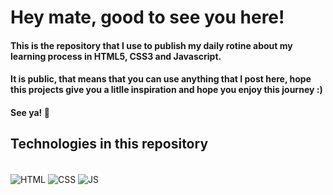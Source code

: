 

# Hey mate, good to see you here!

#### This is the repository that I use to publish my daily rotine about my learning process in HTML5, CSS3 and Javascript. 
#### It is public, that means that you can use anything that I post here, hope this projects give you a litlle inspiration and hope you enjoy this journey :) 

#### See ya! 🤙

## Technologies in this repository 

<div style="display:inline_block"><br/>
<img align="center" alt="HTML" src="https://img.shields.io/badge/html5-%23E34F26.svg?style=for-the-badge&logo=html5&logoColor=white"/>
<img align="center" alt="CSS" src="https://img.shields.io/badge/css3-%231572B6.svg?style=for-the-badge&logo=css3&logoColor=white"/>
<img align="center" alt="JS" src="https://img.shields.io/badge/javascript-%23323330.svg?style=for-the-badge&logo=javascript&logoColor=%23F7DF1E"/>
</div>

